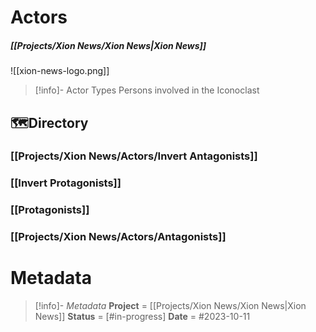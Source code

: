 # Actors
##### [[Projects/Xion News/Xion News|Xion News]]

![[xion-news-logo.png]]

> [!info]- Actor Types
> Persons involved in the Iconoclast 





## 🗺️Directory
### [[Projects/Xion News/Actors/Invert Antagonists]]
### [[Invert Protagonists]]
### [[Protagonists]]
### [[Projects/Xion News/Actors/Antagonists]]


# Metadata
> [!info]- *Metadata*
> **Project** = [[Projects/Xion News/Xion News|Xion News]]
> **Status** = [#in-progress]
> **Date** = #2023-10-11